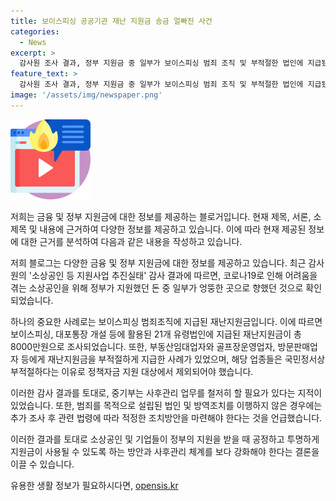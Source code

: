 ```yaml
---
title: 보이스피싱 공공기관 재난 지원금 송금 얼빠진 사건
categories:
  - News
excerpt: >
  감사원 조사 결과, 정부 지원금 중 일부가 보이스피싱 범죄 조직 및 부적절한 법인에 지급됐다. 총 3조2300억원의 지원금 중 21개의 유령법인에 8000만원, 부동산 임대업자 등에 535억7100만원이 지급됐으며, 중복 수급 사례도 확인됐다. 감사원은 중기부에 사후관리 업무를 강화해 범죄 목적의 법인과 부적절한 수급자에 대한 적절한 조치를 취하도록 조언했다.
feature_text: >
  감사원 조사 결과, 정부 지원금 중 일부가 보이스피싱 범죄 조직 및 부적절한 법인에 지급됐다. 총 3조2300억원의 지원금 중 21개의 유령법인에 8000만원, 부동산 임대업자 등에 535억7100만원이 지급됐으며, 중복 수급 사례도 확인됐다. 감사원은 중기부에 사후관리 업무를 강화해 범죄 목적의 법인과 부적절한 수급자에 대한 적절한 조치를 취하도록 조언했다.
image: '/assets/img/newspaper.png'
---
```


<p><img src="/assets/img/news.png" alt="rentncar 속보" /></p>

<p>저희는 금융 및 정부 지원금에 대한 정보를 제공하는 블로거입니다. 현재 제목, 서론, 소제목 및 내용에 근거하여 다양한 정보를 제공하고 있습니다. 이에 따라 현재 제공된 정보에 대한 근거를 분석하여 다음과 같은 내용을 작성하고 있습니다. </p>

<p>저희 블로그는 다양한 금융 및 정부 지원금에 대한 정보를 제공하고 있습니다. 최근 감사원의 '소상공인 등 지원사업 추진실태' 감사 결과에 따르면, 코로나19로 인해 어려움을 겪는 소상공인을 위해 정부가 지원했던 돈 중 일부가 엉뚱한 곳으로 향했던 것으로 확인되었습니다. </p>

<p>하나의 중요한 사례로는 보이스피싱 범죄조직에 지급된 재난지원금입니다. 이에 따르면 보이스피싱, 대포통장 개설 등에 활용된 21개 유령법인에 지급된 재난지원금이 총 8000만원으로 조사되었습니다. 또한, 부동산임대업자와 골프장운영업자, 방문판매업자 등에게 재난지원금을 부적절하게 지급한 사례가 있었으며, 해당 업종들은 국민정서상 부적절하다는 이유로 정책자금 지원 대상에서 제외되어야 했습니다.</p>

<p>이러한 감사 결과를 토대로, 중기부는 사후관리 업무를 철저히 할 필요가 있다는 지적이 있었습니다. 또한, 범죄를 목적으로 설립된 법인 및 방역조치를 이행하지 않은 경우에는 추가 조사 후 관련 법령에 따라 적정한 조치방안을 마련해야 한다는 것을 언급했습니다. </p>

<p>이러한 결과를 토대로 소상공인 및 기업들이 정부의 지원을 받을 때 공정하고 투명하게 지원금이 사용될 수 있도록 하는 방안과 사후관리 체계를 보다 강화해야 한다는 결론을 이끌 수 있습니다.</p>
유용한 생활 정보가 필요하시다면, <a href="https://opensis.kr" rel="dofollow">opensis.kr</a>


